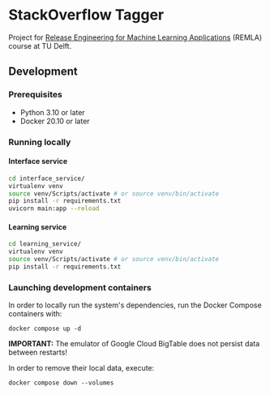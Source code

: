 # StackOverflow Tagger

Project for [Release Engineering for Machine Learning Applications](https://se.ewi.tudelft.nl/remla/2022/) 
(REMLA) course at TU Delft.

## Development

### Prerequisites

* Python 3.10 or later
* Docker 20.10 or later

### Running locally

#### Interface service

```bash
cd interface_service/
virtualenv venv
source venv/Scripts/activate # or source venv/bin/activate
pip install -r requirements.txt
uvicorn main:app --reload
```

#### Learning service

```bash
cd learning_service/
virtualenv venv
source venv/Scripts/activate # or source venv/bin/activate
pip install -r requirements.txt
```

### Launching development containers

In order to locally run the system's dependencies, run the Docker Compose containers with:

```shell
docker compose up -d
```

**IMPORTANT:** The emulator of Google Cloud BigTable does not persist data between restarts!

In order to remove their local data, execute:

```shell
docker compose down --volumes
```
